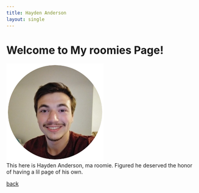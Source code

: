 ```yaml
---
title: Hayden Anderson
layout: single
---
```

# Welcome to My roomies Page!
![Hayden](assets/Images/Pic.png) <br/>
This here is Hayden Anderson, ma roomie. Figured he deserved the honor of having a lil page of his own. <br/>

[back](./)
